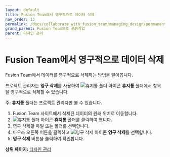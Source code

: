 ```yaml
---
layout: default
title: Fusion Team에서 영구적으로 데이터 삭제
nav_order: 13
permalink: /docs/collaborate_with_fusion_team/managing_design/permanently_delete_data_in_fusion_team
grand_parent: Fusion Team으로 공동작업
parent: 디자인 관리
---
```

Fusion Team에서 영구적으로 데이터 삭제
==========================

Fusion Team에서 데이터를 영구적으로 삭제하는 방법을 알아봅니다.

프로젝트 관리자는 **영구 삭제**를 사용하여 ![휴지통 폴더 아이콘](https://help.autodesk.com/cloudhelp/KOR/Fusion-Import/images/icon-ft-trash-folder.png) **휴지통** 폴더에서 항목을 영구적으로 삭제할 수 있습니다.

주: **휴지통** 폴더는 프로젝트 관리자만 볼 수 있습니다.

1.  Fusion Team 사이트에서 삭제된 데이터의 원래 위치로 이동합니다.
2.  ![휴지통 폴더 아이콘](https://help.autodesk.com/cloudhelp/KOR/Fusion-Import/images/icon-ft-trash-folder.png) **휴지통** 폴더를 클릭하여 엽니다.
3.  영구 삭제할 파일 또는 폴더를 선택합니다.
4.  마우스 오른쪽 버튼을 클릭하고 ![영구 삭제 아이콘](https://help.autodesk.com/cloudhelp/KOR/Fusion-Import/images/icon-ft-delete-forever.png) **영구 삭제**를 선택합니다.
5.  **영구 삭제** 버튼을 클릭하여 확인합니다.

**상위 페이지:** [디자인 관리](?guid=TPD-DESIGNS)